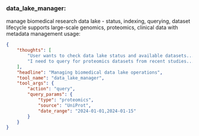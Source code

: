 ### data_lake_manager:
manage biomedical research data lake - status, indexing, querying, dataset lifecycle
supports large-scale genomics, proteomics, clinical data with metadata management
usage:
~~~json
{
    "thoughts": [
        "User wants to check data lake status and available datasets...",
        "I need to query for proteomics datasets from recent studies...",
    ],
    "headline": "Managing biomedical data lake operations",
    "tool_name": "data_lake_manager",
    "tool_args": {
        "action": "query",
        "query_params": {
            "type": "proteomics",
            "source": "UniProt",
            "date_range": "2024-01-01,2024-01-15"
        }
    }
}
~~~